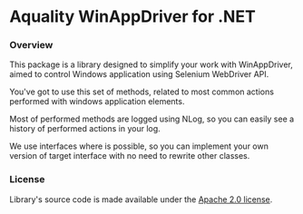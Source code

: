 
# Aquality WinAppDriver for .NET

### Overview

This package is a library designed to simplify your work with WinAppDriver, aimed to control Windows application using Selenium WebDriver API.

You've got to use this set of methods, related to most common actions performed with windows application elements.

Most of performed methods are logged using NLog, so you can easily see a history of performed actions in your log.

We use interfaces where is possible, so you can implement your own version of target interface with no need to rewrite other classes.

### License
Library's source code is made available under the [Apache 2.0 license](https://github.com/aquality-automation/aquality-winappdriver-dotnet/blob/master/LICENSE).
